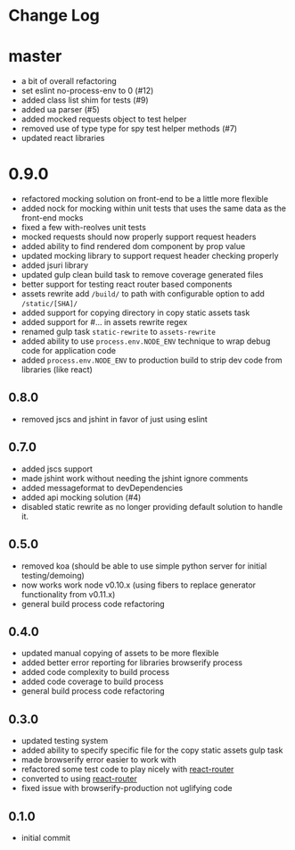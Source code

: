 # Change Log

# master

- a bit of overall refactoring
- set eslint no-process-env to 0 (#12)
- added class list shim for tests (#9)
- added ua parser (#5)
- added mocked requests object to test helper
- removed use of type type for spy test helper methods (#7)
- updated react libraries

# 0.9.0

- refactored mocking solution on front-end to be a little more flexible
- added nock for mocking within unit tests that uses the same data as the front-end mocks
- fixed a few with-reolves unit tests
- mocked requests should now properly support request headers
- added ability to find rendered dom component by prop value
- updated mocking library to support request header checking properly
- added jsuri library
- updated gulp clean build task to remove coverage generated files
- better support for testing react router based components
- assets rewrite add `/build/` to path with configurable option to add `/static/[SHA]/`
- added support for copying directory in copy static assets task
- added support for #... in assets rewrite regex
- renamed gulp task `static-rewrite` to `assets-rewrite`
- added ability to use `process.env.NODE_ENV` technique to wrap debug code for application code
- added `process.env.NODE_ENV` to production build to strip dev code from libraries (like react)

## 0.8.0

- removed jscs and jshint in favor of just using eslint

## 0.7.0

- added jscs support
- made jshint work without needing the jshint ignore comments
- added messageformat to devDependencies
- added api mocking solution (#4)
- disabled static rewrite as no longer providing default solution to handle it.

## 0.5.0

- removed koa (should be able to use simple python server for initial testing/demoing)
- now works work node v0.10.x (using fibers to replace generator functionality from v0.11.x)
- general build process code refactoring

## 0.4.0

- updated manual copying of assets to be more flexible
- added better error reporting for libraries browserify process
- added code complexity to build process
- added code coverage to build process
- general build process code refactoring

## 0.3.0

- updated testing system
- added ability to specify specific file for the copy static assets gulp task
- made browserify error easier to work with
- refactored some test code to play nicely with [react-router](https://github.com/rackt/react-router)
- converted to using [react-router](https://github.com/rackt/react-router)
- fixed issue with browserify-production not uglifying code

## 0.1.0

- initial commit
